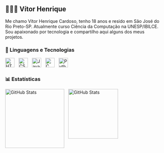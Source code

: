 ## 👨🏻‍💻 Vítor Henrique


Me chamo Vítor Henrique Cardoso, tenho 18 anos e resido em São José do Rio Preto-SP.
 Atualmente curso Ciência da Computação na UNESP/IBILCE.
 Sou apaixonado por tecnologia e compartilho aqui alguns dos meus projetos.

### 🤖 Linguagens e Tecnologias

<img 
    align="left" 
    alt="HTML"
    title="HTML" 
    width="30px" 
    style="padding-right: 10px;" 
    src="https://cdn.jsdelivr.net/gh/devicons/devicon@latest/icons/html5/html5-original.svg" 
/>
<img 
    align="left" 
    alt="CSS" 
    title="CSS"
    width="30px" 
    style="padding-right: 10px;" 
    src="https://cdn.jsdelivr.net/gh/devicons/devicon@latest/icons/css3/css3-original.svg" 
/>
<img 
    align="left" 
    alt="JavaScript" 
    title="JavaScript"
    width="30px" 
    style="padding-right: 10px;" 
    src="https://cdn.jsdelivr.net/gh/devicons/devicon@latest/icons/javascript/javascript-original.svg" 
/>

<img 
    align="left" 
    alt="C Language" 
    title="C Language"
    width="30px" 
    style="padding-right: 10px;" 
    src="https://cdn.jsdelivr.net/gh/devicons/devicon@latest/icons/c/c-original.svg"    
/>

<img 
    align="left" 
    alt="Python Language" 
    title="Python Language"
    width="30px" 
    style="padding-right: 10px;" 
    src="https://cdn.jsdelivr.net/gh/devicons/devicon@latest/icons/c/c-original.svg](https://cdn.jsdelivr.net/gh/devicons/devicon@latest/icons/python/python-original.svg"    
/>


<br/>
<br/>

### 📊 Estatísticas

<p>
  <img 
    align="left" 
    alt="GitHub Stats" 
    height="190" 
    style="padding-right: 10px;" 
    src="https://github-readme-stats.vercel.app/api?username=vitorhenriquec0&show_icons=true&theme=github_dark&include_all_commits=true&locale=pt-br" 
  />

<img 
      align="left" 
      alt="GitHub Stats" 
      height="160"
      src="https://github-readme-stats.vercel.app/api/top-langs/?username=vitorhenriquec0&theme=github_dark&layout=compact&custom_title=Tecnologias&langs_count=8" 
  />

</p>

